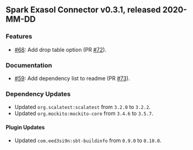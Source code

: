 ## Spark Exasol Connector v0.3.1, released 2020-MM-DD

### Features

* [#68](https://github.com/exasol/spark-exasol-connector/issues/68): Add drop
  table option (PR
  [#72](https://github.com/exasol/spark-exasol-connector/pull/72)).

### Documentation

* [#59](https://github.com/exasol/spark-exasol-connector/issues/59): Add
  dependency list to readme (PR
  [#73](https://github.com/exasol/spark-exasol-connector/pull/73)).

### Dependency Updates

* Updated ``org.scalatest:scalatest`` from `3.2.0` to `3.2.2`.
* Updated ``org.mockito:mockito-core`` from `3.4.6` to `3.5.7`.

#### Plugin Updates

* Updated ``com.eed3si9n:sbt-buildinfo`` from `0.9.0` to `0.10.0`.
